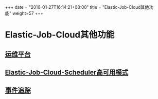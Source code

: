 +++
date = "2016-01-27T16:14:21+08:00"
title = "Elastic-Job-Cloud其他功能"
weight=57
+++

# Elastic-Job-Cloud其他功能

## [运维平台](../cloud_web_console/)
## [Elastic-Job-Cloud-Scheduler高可用模式](../high_availability/)
## [事件追踪](../../common/event_trace/)
